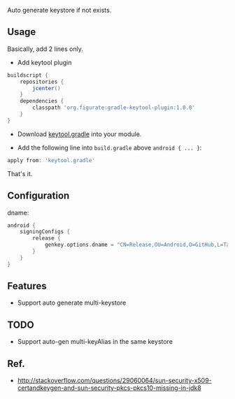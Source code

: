 Auto generate keystore if not exists.

## Usage

Basically, add 2 lines only.

* Add keytool plugin

```gradle
buildscript {
    repositories {
        jcenter()
    }
    dependencies {
        classpath 'org.figurate:gradle-keytool-plugin:1.0.0'
    }
}
```

* Download [keytool.gradle](https://github.com/yongjhih/gradle-android-keystore-boilerplate/raw/master/app/keytool.gradle) into your module.

* Add the following line into `build.gradle` above `android { ... }`:

```gradle
apply from: 'keytool.gradle'
```

That's it.

## Configuration


dname:

```gradle
android {
    signingConfigs {
        release {
            genkey.options.dname = "CN=Release,OU=Android,O=GitHub,L=Taipei,ST=Taiwan,C=TW"
        }
    }
}
```

## Features

* Support auto generate multi-keystore

## TODO

* Support auto-gen multi-keyAlias in the same keystore

## Ref.

* http://stackoverflow.com/questions/29060064/sun-security-x509-certandkeygen-and-sun-security-pkcs-pkcs10-missing-in-jdk8
